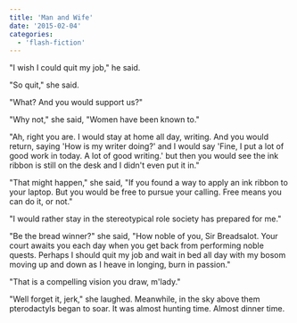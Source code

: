 ```yaml
---
title: 'Man and Wife'
date: '2015-02-04'
categories:
  - 'flash-fiction'
---
```


"I wish I could quit my job," he said.

<!-- truncate -->

"So quit," she said.

"What? And you would support us?"

"Why not," she said, "Women have been known to."

"Ah, right you are. I would stay at home all day, writing. And you would return,
saying 'How is my writer doing?' and I would say 'Fine, I put a lot of good work
in today. A lot of good writing.' but then you would see the ink ribbon is still
on the desk and I didn't even put it in."

"That might happen," she said, "If you found a way to apply an ink ribbon to
your laptop. But you would be free to pursue your calling. Free means you can do
it, or not."

"I would rather stay in the stereotypical role society has prepared for me."

"Be the bread winner?" she said, "How noble of you, Sir Breadsalot. Your court
awaits you each day when you get back from performing noble quests. Perhaps I
should quit my job and wait in bed all day with my bosom moving up and down as I
heave in longing, burn in passion."

"That is a compelling vision you draw, m'lady."

"Well forget it, jerk," she laughed. Meanwhile, in the sky above them
pterodactyls began to soar. It was almost hunting time. Almost dinner time.
